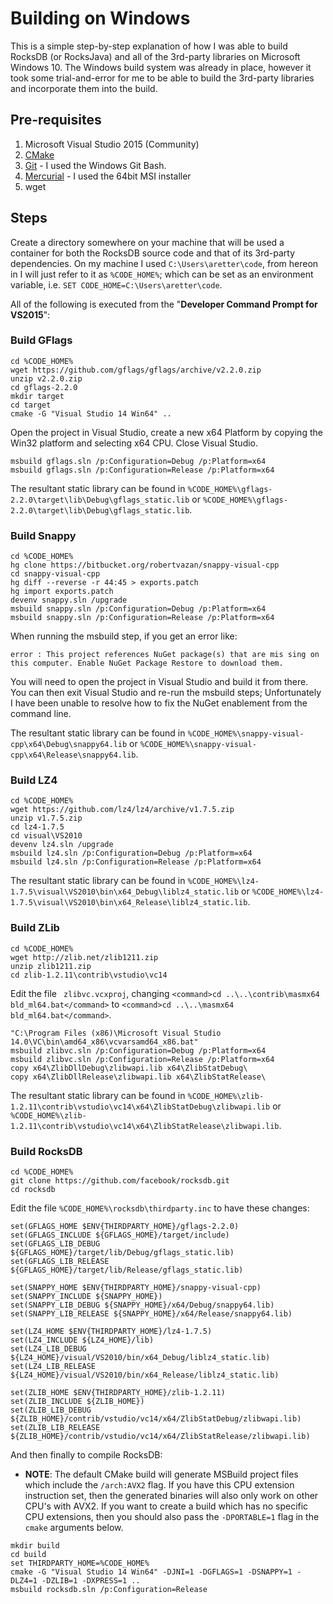 # Building on Windows

This is a simple step-by-step explanation of how I was able to build RocksDB (or RocksJava) and all of the 3rd-party libraries on Microsoft Windows 10. The Windows build system was already in place, however it took some trial-and-error for me to be able to build the 3rd-party libraries and incorporate them into the build.

## Pre-requisites
1. Microsoft Visual Studio 2015 (Community)
2. [CMake](https://cmake.org/)
3. [Git](https://git-scm.com/downloads) - I used the Windows Git Bash.
4. [Mercurial](https://www.mercurial-scm.org/wiki/Download) - I used the 64bit MSI installer
5. wget

## Steps

Create a directory somewhere on your machine that will be used a container for both the RocksDB source code and that of its 3rd-party dependencies. On my machine I used `C:\Users\aretter\code`, from hereon in I will just refer to it as `%CODE_HOME%`; which can be set as an environment variable, i.e. `SET CODE_HOME=C:\Users\aretter\code`.

All of the following is executed from the "**Developer Command Prompt for VS2015**":

### Build GFlags
```
cd %CODE_HOME%
wget https://github.com/gflags/gflags/archive/v2.2.0.zip
unzip v2.2.0.zip
cd gflags-2.2.0
mkdir target
cd target
cmake -G "Visual Studio 14 Win64" ..
```

Open the project in Visual Studio, create a new x64 Platform by copying the Win32 platform and selecting x64 CPU. Close Visual Studio.

```
msbuild gflags.sln /p:Configuration=Debug /p:Platform=x64
msbuild gflags.sln /p:Configuration=Release /p:Platform=x64
```

The resultant static library can be found in `%CODE_HOME%\gflags-2.2.0\target\lib\Debug\gflags_static.lib` or `%CODE_HOME%\gflags-2.2.0\target\lib\Debug\gflags_static.lib`.


### Build Snappy
```
cd %CODE_HOME%
hg clone https://bitbucket.org/robertvazan/snappy-visual-cpp
cd snappy-visual-cpp
hg diff --reverse -r 44:45 > exports.patch
hg import exports.patch
devenv snappy.sln /upgrade
msbuild snappy.sln /p:Configuration=Debug /p:Platform=x64
msbuild snappy.sln /p:Configuration=Release /p:Platform=x64
```

When running the msbuild step, if you get an error like:
```
error : This project references NuGet package(s) that are mis sing on this computer. Enable NuGet Package Restore to download them.
```
You will need to open the project in Visual Studio and build it from there. You can then exit Visual Studio and re-run the msbuild steps; Unfortunately I have been unable to resolve how to fix the NuGet enablement from the command line.

The resultant static library can be found in `%CODE_HOME%\snappy-visual-cpp\x64\Debug\snappy64.lib` or `%CODE_HOME%\snappy-visual-cpp\x64\Release\snappy64.lib`.


### Build LZ4
```
cd %CODE_HOME%
wget https://github.com/lz4/lz4/archive/v1.7.5.zip
unzip v1.7.5.zip
cd lz4-1.7.5
cd visual\VS2010
devenv lz4.sln /upgrade
msbuild lz4.sln /p:Configuration=Debug /p:Platform=x64
msbuild lz4.sln /p:Configuration=Release /p:Platform=x64
```

The resultant static library can be found in `%CODE_HOME%\lz4-1.7.5\visual\VS2010\bin\x64_Debug\liblz4_static.lib` or `%CODE_HOME%\lz4-1.7.5\visual\VS2010\bin\x64_Release\liblz4_static.lib`.


### Build ZLib
```
cd %CODE_HOME%
wget http://zlib.net/zlib1211.zip
unzip zlib1211.zip
cd zlib-1.2.11\contrib\vstudio\vc14
```

Edit the file ` zlibvc.vcxproj`, changing `<command>cd ..\..\contrib\masmx64 bld_ml64.bat</command>` to `<command>cd ..\..\masmx64 bld_ml64.bat</command>`.

```
"C:\Program Files (x86)\Microsoft Visual Studio 14.0\VC\bin\amd64_x86\vcvarsamd64_x86.bat"
msbuild zlibvc.sln /p:Configuration=Debug /p:Platform=x64
msbuild zlibvc.sln /p:Configuration=Release /p:Platform=x64
copy x64\ZlibDllDebug\zlibwapi.lib x64\ZlibStatDebug\
copy x64\ZlibDllRelease\zlibwapi.lib x64\ZlibStatRelease\
```

The resultant static library can be found in `%CODE_HOME%\zlib-1.2.11\contrib\vstudio\vc14\x64\ZlibStatDebug\zlibwapi.lib` or `%CODE_HOME%\zlib-1.2.11\contrib\vstudio\vc14\x64\ZlibStatRelease\zlibwapi.lib`.

### Build RocksDB
```
cd %CODE_HOME%
git clone https://github.com/facebook/rocksdb.git
cd rocksdb
```

Edit the file `%CODE_HOME%\rocksdb\thirdparty.inc` to have these changes:

```
set(GFLAGS_HOME $ENV{THIRDPARTY_HOME}/gflags-2.2.0)
set(GFLAGS_INCLUDE ${GFLAGS_HOME}/target/include)
set(GFLAGS_LIB_DEBUG ${GFLAGS_HOME}/target/lib/Debug/gflags_static.lib)
set(GFLAGS_LIB_RELEASE ${GFLAGS_HOME}/target/lib/Release/gflags_static.lib)

set(SNAPPY_HOME $ENV{THIRDPARTY_HOME}/snappy-visual-cpp)
set(SNAPPY_INCLUDE ${SNAPPY_HOME})
set(SNAPPY_LIB_DEBUG ${SNAPPY_HOME}/x64/Debug/snappy64.lib)
set(SNAPPY_LIB_RELEASE ${SNAPPY_HOME}/x64/Release/snappy64.lib)

set(LZ4_HOME $ENV{THIRDPARTY_HOME}/lz4-1.7.5)
set(LZ4_INCLUDE ${LZ4_HOME}/lib)
set(LZ4_LIB_DEBUG ${LZ4_HOME}/visual/VS2010/bin/x64_Debug/liblz4_static.lib)
set(LZ4_LIB_RELEASE ${LZ4_HOME}/visual/VS2010/bin/x64_Release/liblz4_static.lib)

set(ZLIB_HOME $ENV{THIRDPARTY_HOME}/zlib-1.2.11)
set(ZLIB_INCLUDE ${ZLIB_HOME})
set(ZLIB_LIB_DEBUG ${ZLIB_HOME}/contrib/vstudio/vc14/x64/ZlibStatDebug/zlibwapi.lib)
set(ZLIB_LIB_RELEASE ${ZLIB_HOME}/contrib/vstudio/vc14/x64/ZlibStatRelease/zlibwapi.lib)
```

And then finally to compile RocksDB:

* **NOTE**: The default CMake build will generate MSBuild project files which include the `/arch:AVX2` flag. If you have this CPU extension instruction set, then the generated binaries will also only work on other CPU's with AVX2. If you want to create a build which has no specific CPU extensions, then you should also pass the `-DPORTABLE=1` flag in the `cmake` arguments below.

```
mkdir build
cd build
set THIRDPARTY_HOME=%CODE_HOME%
cmake -G "Visual Studio 14 Win64" -DJNI=1 -DGFLAGS=1 -DSNAPPY=1 -DLZ4=1 -DZLIB=1 -DXPRESS=1 ..
msbuild rocksdb.sln /p:Configuration=Release
```
